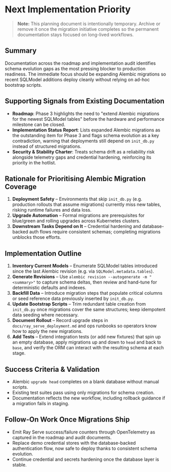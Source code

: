 # Next Implementation Priority

> **Note:** This planning document is intentionally temporary. Archive or remove
> it once the migration initiative completes so the permanent documentation
> stays focused on long-lived workflows.

## Summary
Documentation across the roadmap and implementation audit identifies schema
evolution gaps as the most pressing blocker to production readiness. The
immediate focus should be expanding Alembic migrations so recent SQLModel
additions deploy cleanly without relying on ad-hoc bootstrap scripts.

## Supporting Signals from Existing Documentation
- **Roadmap**: Phase 3 highlights the need to "extend Alembic migrations for the
  newest SQLModel tables" before the hardware and performance milestone can be
  closed.
- **Implementation Status Report**: Lists expanded Alembic migrations as the
  outstanding item for Phase 3 and flags schema evolution as a key
  contradiction, warning that deployments still depend on `init_db.py` instead
  of structured migrations.
- **Security & Stability Charter**: Treats schema drift as a reliability risk
  alongside telemetry gaps and credential hardening, reinforcing its priority in
  the hotlist.

## Rationale for Prioritising Alembic Migration Coverage
1. **Deployment Safety** – Environments that skip `init_db.py` (e.g. production
   rollouts that assume migrations) currently miss new tables, risking runtime
   failures and data loss.
2. **Upgrade Automation** – Formal migrations are prerequisites for blue/green
   and rolling upgrades across Kubernetes clusters.
3. **Downstream Tasks Depend on It** – Credential hardening and database-backed
   auth flows require consistent schemas; completing migrations unblocks those
   efforts.

## Implementation Outline
1. **Inventory Current Models** – Enumerate SQLModel tables introduced since the
   last Alembic revision (e.g. via `SQLModel.metadata.tables`).
2. **Generate Revisions** – Use `alembic revision --autogenerate -m "<summary>"`
   to capture schema deltas, then review and hand-tune for deterministic
   defaults and indexes.
3. **Backfill Data** – Introduce migration steps that populate critical columns
   or seed reference data previously inserted by `init_db.py`.
4. **Update Bootstrap Scripts** – Trim redundant table creation from
   `init_db.py` once migrations cover the same structures; keep idempotent data
   seeding where necessary.
5. **Document Rollout** – Record upgrade steps in `docs/ray_serve_deployment.md`
   and ops runbooks so operators know how to apply the new migrations.
6. **Add Tests** – Extend integration tests (or add new fixtures) that spin up an
   empty database, apply migrations up and down to `head` and back to `base`, and
   verify the ORM can interact with the resulting schema at each stage.

## Success Criteria & Validation
- Alembic `upgrade head` completes on a blank database without manual scripts.
- Existing test suites pass using only migrations for schema creation.
- Documentation reflects the new workflow, including rollback guidance if a
  migration fails in staging.

## Follow-On Work Once Migrations Ship
- Emit Ray Serve success/failure counters through OpenTelemetry as captured in
  the roadmap and audit documents.
- Replace demo credential stores with the database-backed authentication flow,
  now safe to deploy thanks to consistent schema evolution.
- Continue credential and secrets hardening once the database layer is stable.

